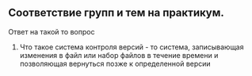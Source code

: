 ## Соответствие групп и тем на практикум.


Ответ на такой то вопрос
1. Что такое система контроля версий - то система, записывающая изменения в файл или набор файлов в течение времени и позволяющая вернуться позже к определенной версии
